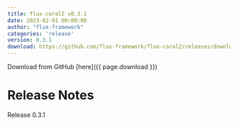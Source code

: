 ```yaml
---
title: flux-coral2 v0.3.1
date: 2023-02-01 00:00:00
author: "flux-framework"
categories: 'release'
version: 0.3.1
download: https://github.com/flux-framework/flux-coral2/releases/download/v0.3.1/flux-coral2-0.3.1.tar.gz
---
```


Download from GitHub [here]({{ page.download }})

# Release Notes

Release 0.3.1